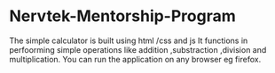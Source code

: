 # Nervtek-Mentorship-Program
The simple calculator is built using html /css and js
It functions in perfoorming simple operations like addition ,substraction ,division and multiplication.
You can run the application on any browser eg firefox.
